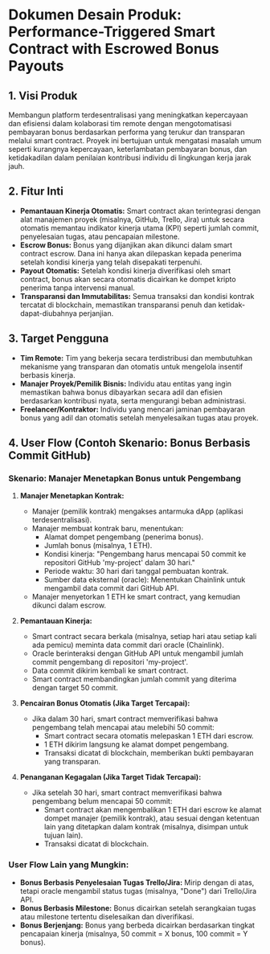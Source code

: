 # Dokumen Desain Produk: Performance-Triggered Smart Contract with Escrowed Bonus Payouts

## 1. Visi Produk

Membangun platform terdesentralisasi yang meningkatkan kepercayaan dan efisiensi dalam kolaborasi tim remote dengan mengotomatisasi pembayaran bonus berdasarkan performa yang terukur dan transparan melalui smart contract. Proyek ini bertujuan untuk mengatasi masalah umum seperti kurangnya kepercayaan, keterlambatan pembayaran bonus, dan ketidakadilan dalam penilaian kontribusi individu di lingkungan kerja jarak jauh.

## 2. Fitur Inti

*   **Pemantauan Kinerja Otomatis:** Smart contract akan terintegrasi dengan alat manajemen proyek (misalnya, GitHub, Trello, Jira) untuk secara otomatis memantau indikator kinerja utama (KPI) seperti jumlah commit, penyelesaian tugas, atau pencapaian milestone.
*   **Escrow Bonus:** Bonus yang dijanjikan akan dikunci dalam smart contract escrow. Dana ini hanya akan dilepaskan kepada penerima setelah kondisi kinerja yang telah disepakati terpenuhi.
*   **Payout Otomatis:** Setelah kondisi kinerja diverifikasi oleh smart contract, bonus akan secara otomatis dicairkan ke dompet kripto penerima tanpa intervensi manual.
*   **Transparansi dan Immutabilitas:** Semua transaksi dan kondisi kontrak tercatat di blockchain, memastikan transparansi penuh dan ketidak-dapat-diubahnya perjanjian.

## 3. Target Pengguna

*   **Tim Remote:** Tim yang bekerja secara terdistribusi dan membutuhkan mekanisme yang transparan dan otomatis untuk mengelola insentif berbasis kinerja.
*   **Manajer Proyek/Pemilik Bisnis:** Individu atau entitas yang ingin memastikan bahwa bonus dibayarkan secara adil dan efisien berdasarkan kontribusi nyata, serta mengurangi beban administrasi.
*   **Freelancer/Kontraktor:** Individu yang mencari jaminan pembayaran bonus yang adil dan otomatis setelah menyelesaikan tugas atau proyek.

## 4. User Flow (Contoh Skenario: Bonus Berbasis Commit GitHub)

### Skenario: Manajer Menetapkan Bonus untuk Pengembang

1.  **Manajer Menetapkan Kontrak:**
    *   Manajer (pemilik kontrak) mengakses antarmuka dApp (aplikasi terdesentralisasi).
    *   Manajer membuat kontrak baru, menentukan:
        *   Alamat dompet pengembang (penerima bonus).
        *   Jumlah bonus (misalnya, 1 ETH).
        *   Kondisi kinerja: "Pengembang harus mencapai 50 commit ke repositori GitHub 'my-project' dalam 30 hari."
        *   Periode waktu: 30 hari dari tanggal pembuatan kontrak.
        *   Sumber data eksternal (oracle): Menentukan Chainlink untuk mengambil data commit dari GitHub API.
    *   Manajer menyetorkan 1 ETH ke smart contract, yang kemudian dikunci dalam escrow.

2.  **Pemantauan Kinerja:**
    *   Smart contract secara berkala (misalnya, setiap hari atau setiap kali ada pemicu) meminta data commit dari oracle (Chainlink).
    *   Oracle berinteraksi dengan GitHub API untuk mengambil jumlah commit pengembang di repositori 'my-project'.
    *   Data commit dikirim kembali ke smart contract.
    *   Smart contract membandingkan jumlah commit yang diterima dengan target 50 commit.

3.  **Pencairan Bonus Otomatis (Jika Target Tercapai):**
    *   Jika dalam 30 hari, smart contract memverifikasi bahwa pengembang telah mencapai atau melebihi 50 commit:
        *   Smart contract secara otomatis melepaskan 1 ETH dari escrow.
        *   1 ETH dikirim langsung ke alamat dompet pengembang.
        *   Transaksi dicatat di blockchain, memberikan bukti pembayaran yang transparan.

4.  **Penanganan Kegagalan (Jika Target Tidak Tercapai):**
    *   Jika setelah 30 hari, smart contract memverifikasi bahwa pengembang belum mencapai 50 commit:
        *   Smart contract akan mengembalikan 1 ETH dari escrow ke alamat dompet manajer (pemilik kontrak), atau sesuai dengan ketentuan lain yang ditetapkan dalam kontrak (misalnya, disimpan untuk tujuan lain).
        *   Transaksi dicatat di blockchain.

### User Flow Lain yang Mungkin:

*   **Bonus Berbasis Penyelesaian Tugas Trello/Jira:** Mirip dengan di atas, tetapi oracle mengambil status tugas (misalnya, "Done") dari Trello/Jira API.
*   **Bonus Berbasis Milestone:** Bonus dicairkan setelah serangkaian tugas atau milestone tertentu diselesaikan dan diverifikasi.
*   **Bonus Berjenjang:** Bonus yang berbeda dicairkan berdasarkan tingkat pencapaian kinerja (misalnya, 50 commit = X bonus, 100 commit = Y bonus).
